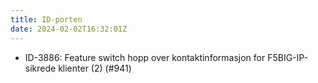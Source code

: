 ```yaml
---
title: ID-porten
date: 2024-02-02T16:32:01Z
---
```


- ID-3886: Feature switch hopp over kontaktinformasjon for F5BIG-IP-sikrede klienter (2) (#941)
